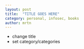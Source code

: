 ```yaml
---
layout: post
title:  "TITLE GOES HERE"
category: personal, infosec, books
author: mrtn
---
```


- change title
- set category/categories
